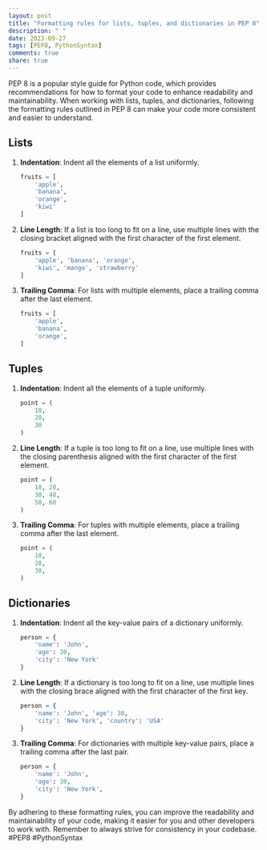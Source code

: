 ```yaml
---
layout: post
title: "Formatting rules for lists, tuples, and dictionaries in PEP 8"
description: " "
date: 2023-09-27
tags: [PEP8, PythonSyntax]
comments: true
share: true
---
```


PEP 8 is a popular style guide for Python code, which provides recommendations for how to format your code to enhance readability and maintainability. When working with lists, tuples, and dictionaries, following the formatting rules outlined in PEP 8 can make your code more consistent and easier to understand.

## Lists

1. **Indentation**: Indent all the elements of a list uniformly.
    ```python
    fruits = [
        'apple',
        'banana',
        'orange',
        'kiwi'
    ]
    ```

2. **Line Length**: If a list is too long to fit on a line, use multiple lines with the closing bracket aligned with the first character of the first element.
    ```python
    fruits = [
        'apple', 'banana', 'orange',
        'kiwi', 'mango', 'strawberry'
    ]
    ```

3. **Trailing Comma**: For lists with multiple elements, place a trailing comma after the last element.
    ```python
    fruits = [
        'apple',
        'banana',
        'orange',
    ]
    ```

## Tuples

1. **Indentation**: Indent all the elements of a tuple uniformly.
    ```python
    point = (
        10,
        20,
        30
    )
    ```

2. **Line Length**: If a tuple is too long to fit on a line, use multiple lines with the closing parenthesis aligned with the first character of the first element.
    ```python
    point = (
        10, 20,
        30, 40,
        50, 60
    )
    ```

3. **Trailing Comma**: For tuples with multiple elements, place a trailing comma after the last element.
    ```python
    point = (
        10,
        20,
        30,
    )
    ```

## Dictionaries

1. **Indentation**: Indent all the key-value pairs of a dictionary uniformly.
    ```python
    person = {
        'name': 'John',
        'age': 30,
        'city': 'New York'
    }
    ```

2. **Line Length**: If a dictionary is too long to fit on a line, use multiple lines with the closing brace aligned with the first character of the first key.
    ```python
    person = {
        'name': 'John', 'age': 30,
        'city': 'New York', 'country': 'USA'
    }
    ```

3. **Trailing Comma**: For dictionaries with multiple key-value pairs, place a trailing comma after the last pair.
    ```python
    person = {
        'name': 'John',
        'age': 30,
        'city': 'New York',
    }
    ```

By adhering to these formatting rules, you can improve the readability and maintainability of your code, making it easier for you and other developers to work with. Remember to always strive for consistency in your codebase. #PEP8 #PythonSyntax